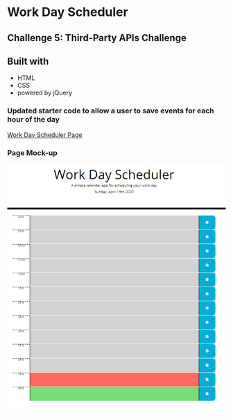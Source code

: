 # Work Day Scheduler 

## Challenge 5: Third-Party APIs Challenge

## Built with
* HTML
* CSS
* powered by jQuery

### Updated starter code to allow a user to save events for each hour of the day

[Work Day Scheduler Page](https://kaynalem.github.io/work-day-scheduler/)

### Page Mock-up
![mock-up](/assets/images/work-day-scheduler-mockup.png)